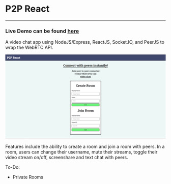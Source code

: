 # P2P React <br />
-----------------
### Live Demo can be found [here](https://garza-p2p-react-bbfbde0ab2ce.herokuapp.com/)
A video chat app using NodeJS/Express, ReactJS, Socket.IO, and PeerJS to wrap the WebRTC API.

![P2P React Screenshot](https://raw.githubusercontent.com/C-Garza/p2p-react/master/streams-react/src/media/images/og-p2p-react.png)

Features include the ability to create a room and join a room with peers. In a room, users can change their username,
mute their streams, toggle their video stream on/off, screenshare and text chat with peers.

To-Do:
* Private Rooms
